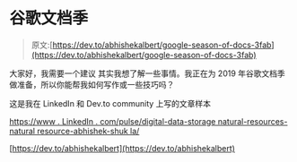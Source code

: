 # 谷歌文档季

> 原文:[https://dev.to/abhishekalbert/google-season-of-docs-3fab](https://dev.to/abhishekalbert/google-season-of-docs-3fab)

大家好，我需要一个建议
其实我想了解一些事情。我正在为 2019 年谷歌文档季做准备，所以你能帮我如何写作或一些技巧吗？

这是我在 LinkedIn 和 Dev.to community 上写的文章样本

[https://www . LinkedIn . com/pulse/digital-data-storage natural-resources-natural resource-abhishek-shuk la/](https://www.linkedin.com/pulse/digital-data-storagenatural-resources-naturalresource-abhishek-shukla/)

[https://dev.to/abhishekalbert](https://dev.to/abhishekalbert)